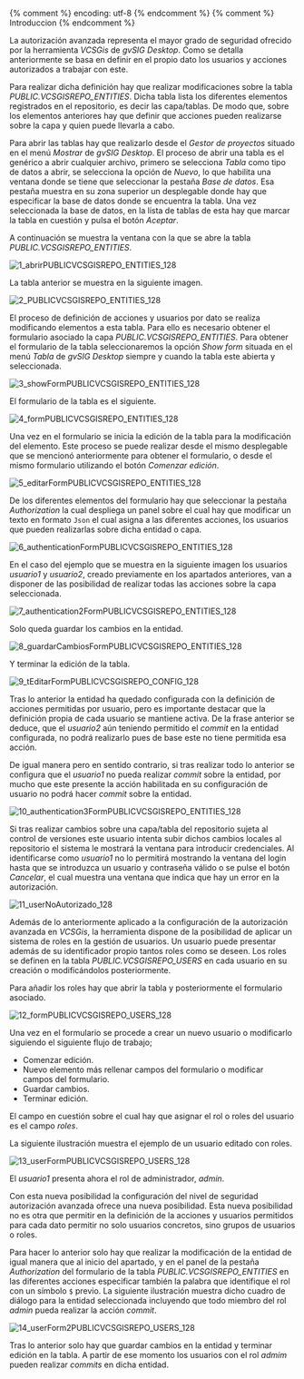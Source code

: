{% comment %} encoding: utf-8 {% endcomment %}
{% comment %} Introduccion {% endcomment %} 

La autorización avanzada representa el mayor grado de seguridad ofrecido por la herramienta *VCSGis* de *gvSIG
Desktop*. Como se detalla anteriormente se basa en definir en el propio dato los usuarios y acciones autorizados a 
trabajar con este.

Para realizar dicha definición hay que realizar modificaciones sobre la tabla *PUBLIC.VCSGISREPO_ENTITIES*. Dicha
tabla lista los diferentes elementos registrados en el repositorio, es decir las capa/tablas. De modo que, sobre 
los elementos anteriores hay que definir que acciones pueden realizarse sobre la capa y quien puede llevarla a cabo.

Para abrir las tablas hay que realizarlo desde el *Gestor de proyectos* situado en el menú *Mostrar* de 
*gvSIG Desktop*. El proceso de abrir una tabla es el genérico a abrir cualquier archivo, primero se 
selecciona *Tabla* como tipo de datos a abrir, se selecciona la opción de *Nuevo*, lo que habilita una 
ventana donde se tiene que seleccionar la pestaña *Base de datos*. Esa pestaña muestra en su zona superior
un desplegable donde hay que especificar la base de datos donde se encuentra la tabla. 
Una vez seleccionada la base de datos, en la lista de tablas de esta hay que marcar la tabla 
en cuestión y pulsa el botón *Aceptar*.

A continuación se muestra la ventana con la que se abre la tabla *PUBLIC.VCSGISREPO_ENTITIES*.

![1_abrirPUBLICVCSGISREPO_ENTITIES_128](autorizacion_avanzada_files/1_abrirPUBLICVCSGISREPO_ENTITIES_128.png)

La tabla anterior se muestra en la siguiente imagen.

![2_PUBLICVCSGISREPO_ENTITIES_128](autorizacion_avanzada_files/2_PUBLICVCSGISREPO_ENTITIES_128.png)

El proceso de definición de acciones y usuarios por dato se realiza modificando elementos a esta tabla.
Para ello es necesario obtener el formulario asociado la capa *PUBLIC.VCSGISREPO_ENTITIES*. 
Para obtener el formulario de la tabla seleccionaremos la opción *Show form* situada en el menú 
*Tabla* de *gvSIG Desktop* siempre y cuando la tabla este abierta y seleccionada.

![3_showFormPUBLICVCSGISREPO_ENTITIES_128](autorizacion_avanzada_files/3_showFormPUBLICVCSGISREPO_ENTITIES_128.png)

El formulario de la tabla es el siguiente.

![4_formPUBLICVCSGISREPO_ENTITIES_128](autorizacion_avanzada_files/4_formPUBLICVCSGISREPO_ENTITIES_128.png)

Una vez en el formulario se inicia la edición de la tabla para la modificación del elemento. 
Este proceso se puede realizar desde el mismo desplegable que se mencionó anteriormente para obtener 
el formulario, o desde el mismo formulario utilizando el botón *Comenzar edición*.

![5_editarFormPUBLICVCSGISREPO_ENTITIES_128](autorizacion_avanzada_files/5_editarFormPUBLICVCSGISREPO_ENTITIES_128.png)

De los diferentes elementos del formulario hay que seleccionar la pestaña *Authorization* la cual despliega un panel
sobre el cual hay que modificar un texto en formato ```Json``` el cual asigna a las diferentes acciones, los usuarios
que pueden realizarlas sobre dicha entidad o capa.

![6_authenticationFormPUBLICVCSGISREPO_ENTITIES_128](autorizacion_avanzada_files/6_authenticationFormPUBLICVCSGISREPO_ENTITIES_128.png)

En el caso del ejemplo que se muestra en la siguiente imagen los usuarios *usuario1* y *usuario2*, creado previamente 
en los apartados anteriores, van a disponer de las posibilidad de  realizar todas las acciones sobre la capa 
seleccionada.

![7_authentication2FormPUBLICVCSGISREPO_ENTITIES_128](autorizacion_avanzada_files/7_authentication2FormPUBLICVCSGISREPO_ENTITIES_128.png)

Solo queda guardar los cambios en la entidad.

![8_guardarCambiosFormPUBLICVCSGISREPO_ENTITIES_128](autorizacion_avanzada_files/8_guardarCambiosFormPUBLICVCSGISREPO_ENTITIES_128.png)

Y terminar la edición de la tabla.

![9_tEditarFormPUBLICVCSGISREPO_CONFIG_128](autorizacion_avanzada_files/9_tEditarFormPUBLICVCSGISREPO_ENTITIES_128.png)

Tras lo anterior la entidad ha quedado configurada con la definición de acciones permitidas por usuario, pero 
es importante destacar que la definición propia de cada usuario se mantiene activa. De la frase anterior se deduce,
que el *usuario2* aún teniendo permitido el *commit* en la entidad configurada, no podrá realizarlo pues 
de base este no tiene permitida esa acción.

De igual manera pero en sentido contrario, si tras realizar todo lo anterior se configura que el *usuario1* no pueda
realizar *commit* sobre la entidad, por mucho que este presente la acción habilitada en su configuración de usuario no
podrá hacer *commit* sobre la entidad.

![10_authentication3FormPUBLICVCSGISREPO_ENTITIES_128](autorizacion_avanzada_files/10_authentication3FormPUBLICVCSGISREPO_ENTITIES_128.png)

Si tras realizar cambios sobre una capa/tabla del repositorio sujeta al control de versiones este usuario
intenta subir dichos cambios locales al repositorio el sistema le mostrará la ventana para introducir credenciales.
Al identificarse como *usuario1* no lo permitirá mostrando la ventana del login hasta que se introduzca un usuario
y contraseña válido o se pulse el botón *Cancelar*, el cual muestra una ventana que indica que hay un error en la 
autorización.

![11_userNoAutorizado_128](autorizacion_avanzada_files/11_userNoAutorizado_128.png)

Además de lo anteriormente aplicado a la configuración de la autorización avanzada en *VCSGis*, la herramienta dispone
de la posibilidad de aplicar un sistema de roles en la gestión de usuarios. Un usuario puede presentar además de 
su identificador propio tantos roles como se deseen. Los roles se definen en la tabla *PUBLIC.VCSGISREPO_USERS* en 
cada usuario en su creación o modificándolos posteriormente.

Para añadir los roles hay que abrir la tabla y posteriormente el formulario asociado.

![12_formPUBLICVCSGISREPO_USERS_128](autorizacion_avanzada_files/12_formPUBLICVCSGISREPO_USERS_128.png)

Una vez en el formulario se procede a crear un nuevo usuario o modificarlo siguiendo el siguiente flujo de trabajo;

 * Comenzar edición.
 * Nuevo elemento más rellenar campos del formulario o modificar campos del formulario.
 * Guardar cambios.
 * Terminar edición.

El campo en cuestión sobre el cual hay que asignar el rol o roles del usuario es el campo *roles*.

La siguiente ilustración muestra el ejemplo de un usuario editado con roles.

![13_userFormPUBLICVCSGISREPO_USERS_128](autorizacion_avanzada_files/13_userFormPUBLICVCSGISREPO_USERS_128.png)

El *usuario1* presenta ahora el rol de administrador, *admin*.

Con esta nueva posibilidad la configuración del nivel de seguridad autorización avanzada ofrece una nueva posibilidad.
Esta nueva posibilidad no es otra que permitir en la definición de la acciones y usuarios permitidos para cada dato 
permitir no solo usuarios concretos, sino grupos de usuarios o roles.

Para hacer lo anterior solo hay que realizar la modificación de la entidad de igual manera que al inicio del apartado,
y en el panel de la pestaña *Authorization* del formulario de la tabla *PUBLIC.VCSGISREPO_ENTITIES* en las diferentes
acciones especificar también la palabra que identifique el rol con un símbolo ```$``` previo. La siguiente ilustración 
muestra dicho cuadro de diálogo para la entidad seleccionada incluyendo que todo miembro del rol *admin* 
pueda realizar la acción *commit*.

![14_userForm2PUBLICVCSGISREPO_USERS_128](autorizacion_avanzada_files/14_userForm2PUBLICVCSGISREPO_USERS_128.png)

Tras lo anterior solo hay que guardar cambios en la entidad y terminar edición en la tabla. A partir de ese momento 
los usuarios con el rol *admim* pueden realizar *commits* en dicha entidad.





